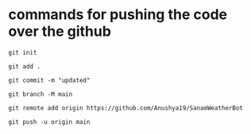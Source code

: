 # commands for pushing the code over the github

```
git init

```

```
git add .

```

```
git commit -m "updated"

```

```
git branch -M main

```

```
git remote add origin https://github.com/Anushya19/SanamWeatherBot
```

```
git push -u origin main

```